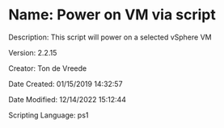 ﻿# Name: Power on VM via script

Description: This script will power on a selected vSphere VM

Version: 2.2.15

Creator: Ton de Vreede

Date Created: 01/15/2019 14:32:57

Date Modified: 12/14/2022 15:12:44

Scripting Language: ps1

